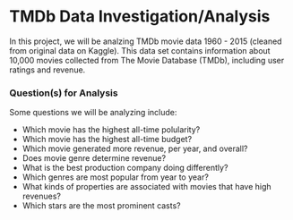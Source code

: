 # TMDb Data Investigation/Analysis


In this project, we will be analzing TMDb movie data 1960 - 2015 (cleaned from original data on Kaggle). This data set contains information about 10,000 movies collected from The Movie Database (TMDb), including user ratings and revenue.

### Question(s) for Analysis
Some questions we will be analyzing include:

- Which movie has the highest all-time polularity?
- Which movie has the highest all-time budget?
- Which movie generated more revenue, per year, and overall?
- Does movie genre determine revenue?
- What is the best production company doing differently?
- Which genres are most popular from year to year?
- What kinds of properties are associated with movies that have high revenues?
- Which stars are the most prominent casts?